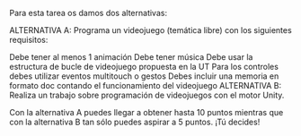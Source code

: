 Para esta tarea os damos dos alternativas:

ALTERNATIVA A: Programa un videojuego (temática libre) con los siguientes requisitos:

Debe tener al menos 1 animación
Debe tener música
Debe usar la estructura de bucle de videojuego propuesta en la UT
Para los controles debes utilizar eventos multitouch o gestos
Debes incluir una memoria en formato doc contando el funcionamiento del videojuego
 ALTERNATIVA B: Realiza un trabajo sobre programación de videojuegos con el motor Unity.

 Con la alternativa A puedes llegar a obtener hasta 10 puntos mientras que con la alternativa B tan sólo puedes aspirar a 5 puntos. ¡Tú decides!
